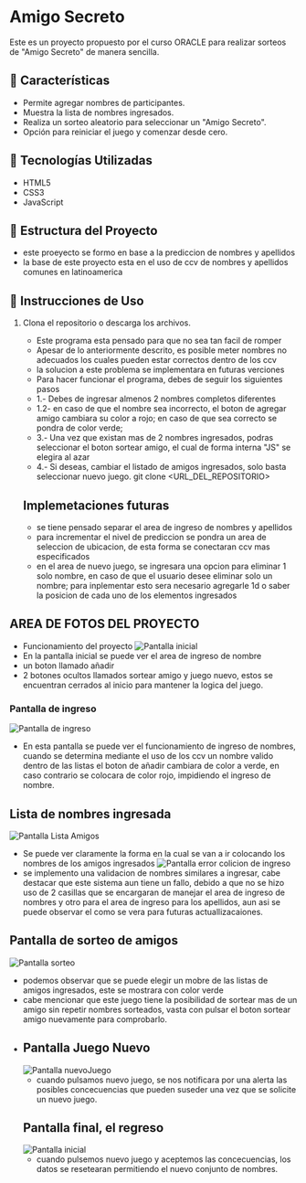# Amigo Secreto

Este es un proyecto propuesto por el curso ORACLE para realizar sorteos de "Amigo Secreto" de manera sencilla.

## 📌 Características
- Permite agregar nombres de participantes.
- Muestra la lista de nombres ingresados.
- Realiza un sorteo aleatorio para seleccionar un "Amigo Secreto".
- Opción para reiniciar el juego y comenzar desde cero.

## 🚀 Tecnologías Utilizadas
- HTML5
- CSS3
- JavaScript

## 📂 Estructura del Proyecto
   - este proeyecto se formo en base a la prediccion de nombres y apellidos
   - la base de este proyecto esta en el uso de ccv de nombres y apellidos comunes en latinoamerica
## 📜 Instrucciones de Uso
1. Clona el repositorio o descarga los archivos.
   - Este programa esta pensado para que no sea tan facil de romper
   - Apesar de lo anteriormente descrito, es posible meter nombres no adecuados los cuales pueden estar correctos dentro de los ccv
   - la solucion a este problema se implementara en futuras verciones
   - Para hacer funcionar el programa, debes de seguir los siguientes pasos
   - 1.- Debes de ingresar almenos 2 nombres completos diferentes
   - 1.2- en caso de que el nombre sea incorrecto, el boton de agregar amigo cambiara su color a rojo; en caso de que sea correcto se pondra de color verde;
   - 3.- Una vez que existan mas de 2 nombres ingresados, podras seleccionar el boton sortear amigo, el cual de forma interna "JS" se elegira al azar
   -  4.- Si deseas, cambiar el listado de amigos ingresados, solo basta seleccionar nuevo juego.
    git clone <URL_DEL_REPOSITORIO>

    ## Implemetaciones futuras
      - se tiene pensado separar el area de ingreso de nombres y apellidos
      - para incrementar el nivel de prediccion se pondra un area de seleccion de ubicacion, de esta forma se conectaran ccv mas especificados
      - en el area de nuevo juego, se ingresara una opcion para eliminar 1 solo nombre, en caso de que el usuario desee eliminar solo un nombre; para inplementar esto sera necesario agregarle 1d o saber la posicion de cada uno de los elementos ingresados

##  AREA DE FOTOS DEL PROYECTO
   - Funcionamiento del proyecto
     ![Pantalla inicial](assets/Inicio.png)
   - En la pantalla inicial se puede ver el area de ingreso de nombre
   - un boton llamado añadir
   - 2 botones ocultos llamados sortear amigo y juego nuevo, estos se encuentran cerrados al inicio para mantener la logica del juego.
### Pantalla de ingreso
   ![Pantalla de ingreso](assets/ingresoDeNombre.png)
   - En esta pantalla se puede ver el funcionamiento de ingreso de nombres, cuando se determina mediante el uso de los ccv un nombre  valido dentro de las  listas el boton de añadir cambiara de color a verde, en caso contrario se colocara de color rojo, impidiendo el ingreso de nombre.
## Lista de nombres ingresada
   ![Pantalla Lista Amigos](assets/listaIngreso.png)
   - Se puede ver claramente la forma en la cual se van a ir colocando los nombres de los amigos ingresados
   ![Pantalla error colicion de ingreso](assets/nombresColicionados.png)
   - se implemento una validacion de nombres similares a ingresar, cabe destacar que este sistema aun tiene un fallo, debido a que no se hizo uso de 2 casillas que se encargaran de manejar el area de ingreso de nombres y otro para el area de ingreso para los apellidos, aun asi se puede observar el como se vera para futuras actuallizacaiones.
## Pantalla de sorteo de amigos
 ![Pantalla sorteo](assets/pantallaSorteo.png)
 - podemos observar que se puede elegir un mobre de las listas de amigos ingresados, este se mostrara con color verde
 - cabe mencionar que este juego tiene la posibilidad de sortear mas de un amigo sin repetir nombres sorteados, vasta con pulsar el boton sortear amigo nuevamente para comprobarlo.
 - ## Pantalla Juego Nuevo
   ![Pantalla nuevoJuego](assets/alertaNuevoJuego.png)
   - cuando pulsamos nuevo juego, se nos notificara por una alerta las posibles concecuencias que pueden suseder una vez que se solicite un nuevo juego.
   ## Pantalla final, el regreso
   ![Pantalla inicial](assets/Inicio.png)
   - cuando pulsemos nuevo juego y aceptemos las concecuencias, los datos se resetearan permitiendo el nuevo conjunto de nombres.

